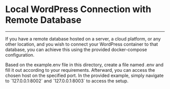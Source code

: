 # Local WordPress Connection with Remote Database

---

If you have a remote database hosted on a server, a cloud platform, or any other location, and you wish to connect your WordPress container to that database, you can achieve this using the provided docker-compose configuration.

Based on the example.env file in this directory, create a file named .env and fill it out according to your requirements. Afterward, you can access the chosen host on the specified port. In the provided example, simply navigate to ´127.0.0.1:8002´ and ´127.0.0.1:8003´ to access the setup.
